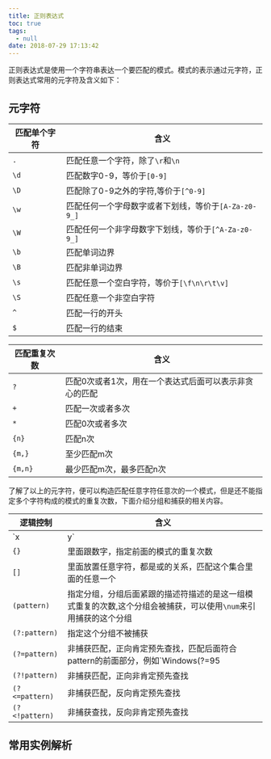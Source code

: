 ```yaml
---
title: 正则表达式
toc: true
tags:
  - null
date: 2018-07-29 17:13:42
---
```


正则表达式是使用一个字符串表达一个要匹配的模式。模式的表示通过元字符，正则表达式常用的元字符及含义如下：

## 元字符


|匹配单个字符|含义|
|----|-----|
|`.`|匹配任意一个字符，除了`\r`和`\n`|
|`\d`|匹配数字0-9，等价于`[0-9]`|
|`\D`|匹配除了0-9之外的字符,等价于`[^0-9]`|
|`\w`|匹配任何一个字母数字或者下划线，等价于`[A-Za-z0-9_]`|
|`\W`|匹配任何一个非字母数字下划线，等价于`[^A-Za-z0-9_]`|
|`\b`|匹配单词边界|
|`\B`|匹配非单词边界|
|`\s`|匹配任意一个空白字符，等价于`[\f\n\r\t\v]`|
|`\S`|匹配任意一个非空白字符|
|`^`|匹配一行的开头|
|`$`|匹配一行的结束|

|匹配重复次数|含义|
|-----------|----|
|`?`|匹配0次或者1次，用在一个表达式后面可以表示非贪心的匹配|
|`+`|匹配一次或者多次|
|`*`|匹配0次或者多次|
|`{n}`|匹配n次|
|`{m,}`|至少匹配m次|
|`{m,n}`|最少匹配m次，最多匹配n次|

了解了以上的元字符，便可以构造匹配任意字符任意次的一个模式，但是还不能指定多个字符构成的模式的重复次数，下面介绍分组和捕获的相关内容。

|逻辑控制|含义|
|----|----|
|`x|y`|逻辑或，匹配x或者匹配y|
|`{}`|里面跟数字，指定前面的模式的重复次数|
|`[]`|里面放置任意字符，都是或的关系，匹配这个集合里面的任意一个|
|`(pattern)`|指定分组，分组后面紧跟的描述符描述的是这一组模式重复的次数,这个分组会被捕获，可以使用`\num`来引用捕获的这个分组|
|`(?:pattern)`|指定这个分组不被捕获|
|`(?=pattern)`|非捕获匹配，正向肯定预先查找，匹配后面符合pattern的前面部分，例如`Windows(?=95|98|NT|2000)`,在匹配`Windows的时候会查找`Windows后面的字符，只匹配那些后面紧跟的是`95`,`98`,`NT`,`2000`的`Windows`,而不会匹配到`Windows3.1`中的`Windows`|
|`(?!pattern)`|非捕获匹配，正向非肯定预先查找|
|`(?<=pattern)`|非捕获匹配，反向肯定预先查找|
|`(?<!pattern)`|非捕获查找，反向非肯定预先查找|

## 常用实例解析




